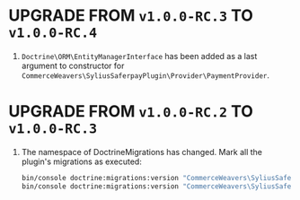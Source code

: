 # UPGRADE FROM `v1.0.0-RC.3` TO `v1.0.0-RC.4`

1. `Doctrine\ORM\EntityManagerInterface` has been added as a last argument to constructor for `CommerceWeavers\SyliusSaferpayPlugin\Provider\PaymentProvider`.

# UPGRADE FROM `v1.0.0-RC.2` TO `v1.0.0-RC.3`

1. The namespace of DoctrineMigrations has changed. Mark all the plugin's migrations as executed:

   ```bash
   bin/console doctrine:migrations:version "CommerceWeavers\SyliusSaferpayPlugin\Migrations\Version20230424115143" --add --no-interaction
   bin/console doctrine:migrations:version "CommerceWeavers\SyliusSaferpayPlugin\Migrations\Version20230506091600" --add --no-interaction
   ```
